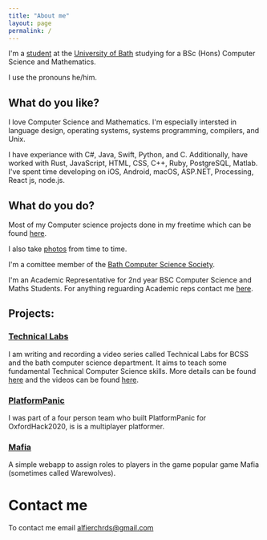 ```yaml
---
title: "About me"
layout: page
permalink: /
---
```


I'm a [student](https://people.bath.ac.uk/ar2227/) at the [University of 
Bath](https://www.bath.ac.uk) studying for a BSc (Hons) Computer Science and Mathematics.

I use the pronouns he/him.

What do you like?
-----------------

I love Computer Science and Mathematics. I'm especially intersted in language design, operating 
systems, systems programming, compilers, and Unix.

I have experiance with C#, Java, Swift, Python, and C. Additionally, have worked with Rust, 
JavaScript, HTML, CSS, C++, Ruby, PostgreSQL, Matlab. I've spent time developing on iOS, Android, macOS, 
ASP.NET, Processing, React js, node.js.

What do you do?
---------------

Most of my Computer science projects done in my freetime which can be found 
[here](https://github.com/AlfGalf?tab=repositories). 

I also take [photos](/photos.html) from time to time.

I'm a comittee member of the [Bath Computer Science Society](https://www.thesubath.com/bcss/).

I'm an Academic Representative for 2nd year BSC Computer Science and Maths Students. For anything 
reguarding Academic reps contact me [here](mailto:ar2227@bath.ac.uk).

Projects:
---------

### [Technical Labs](https://bath-bcss.github.io/Technical-Labs/)

I am writing and recording a video series called Technical Labs for BCSS and the bath computer 
science department. It aims to teach some fundamental Technical Computer Science skills. More 
details can be found [here](https://bath-bcss.github.io/Technical-Labs/) and the videos can be found 
[here](https://www.youtube.com/playlist?list=PLT4sucrjsqF8kvZFcRvxfhWuTvjKrXYzE).

### [PlatformPanic](website.platformpanic.online)

I was part of a four person team who built PlatformPanic for OxfordHack2020, is 
is a multiplayer platformer.

### [Mafia](https://mafia.alfierichards.com)

A simple webapp to assign roles to players in the game popular game Mafia (sometimes called 
Warewolves). 

Contact me
==========

To contact me email [alfierchrds@gmail.com](mailto:alfierchrds@gmail.com)
